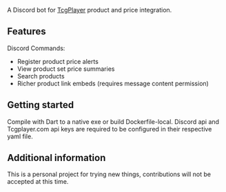 <!-- 
This README describes the package. If you publish this package to pub.dev,
this README's contents appear on the landing page for your package.

For information about how to write a good package README, see the guide for
[writing package pages](https://dart.dev/guides/libraries/writing-package-pages). 

For general information about developing packages, see the Dart guide for
[creating packages](https://dart.dev/guides/libraries/create-library-packages)
and the Flutter guide for
[developing packages and plugins](https://flutter.dev/developing-packages). 
-->

A Discord bot for [TcgPlayer](tcgplayer.com) product and price integration.

## Features

Discord Commands:
* Register product price alerts
* View product set price summaries
* Search products
* Richer product link embeds (requires message content permission)


## Getting started

Compile with Dart to a native exe or build Dockerfile-local. 
Discord api and Tcgplayer.com api keys are required to be configured in their respective yaml file.

## Additional information

This is a personal project for trying new things, contributions will not be accepted at this time.

